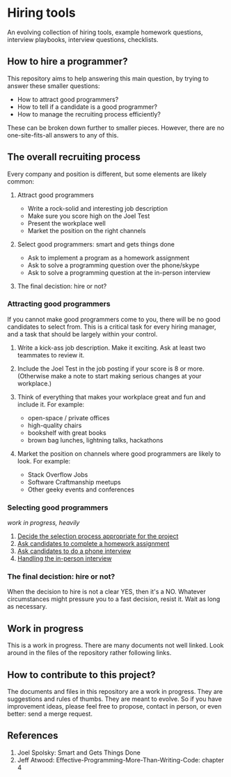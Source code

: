 Hiring tools
============

An evolving collection of hiring tools,
example homework questions, interview playbooks,
interview questions, checklists.

How to hire a programmer?
-------------------------

This repository aims to help answering this main question,
by trying to answer these smaller questions:

- How to attract good programmers?
- How to tell if a candidate is a good programmer?
- How to manage the recruiting process efficiently?

These can be broken down further to smaller pieces.
However, there are no one-site-fits-all answers to any of this.

The overall recruiting process
-------------------------------

Every company and position is different, but some elements are likely common:

1. Attract good programmers

    - Write a rock-solid and interesting job description
    - Make sure you score high on the Joel Test
    - Present the workplace well
    - Market the position on the right channels

2. Select good programmers: smart and gets things done

    - Ask to implement a program as a homework assignment
    - Ask to solve a programming question over the phone/skype
    - Ask to solve a programming question at the in-person interview

3. The final decistion: hire or not?

### Attracting good programmers

If you cannot make good programmers come to you,
there will be no good candidates to select from.
This is a critical task for every hiring manager,
and a task that should be largely within your control.

1. Write a kick-ass job description. Make it exciting.
   Ask at least two teammates to review it. 

2. Include the Joel Test in the job posting if your score is 8 or more.
   (Otherwise make a note to start making serious changes at your workplace.)

3. Think of everything that makes your workplace great and fun and include it.
   For example:
   - open-space / private offices
   - high-quality chairs
   - bookshelf with great books
   - brown bag lunches, lightning talks, hackathons

4. Market the position on channels where good programmers are likely to look.
   For example:
   - Stack Overflow Jobs
   - Software Craftmanship meetups
   - Other geeky events and conferences

### Selecting good programmers

*work in progress, heavily*

1. [Decide the selection process appropriate for the project](selection-process/README.md)
2. [Ask candidates to complete a homework assignment](selection-process/homework-assignments.md)
3. [Ask candidates to do a phone interview](selection-process/phone-interviews.md)
4. [Handling the in-person interview](selection-process/interviews.md)

### The final decistion: hire or not?

When the decision to hire is not a clear YES, then it's a NO.
Whatever circumstances might pressure you to a fast decision,
resist it.
Wait as long as necessary.

Work in progress
----------------

This is a work in progress.
There are many documents not well linked.
Look around in the files of the repository rather following links.

How to contribute to this project?
----------------------------------

The documents and files in this repository are a work in progress.
They are suggestions and rules of thumbs.
They are meant to evolve.
So if you have improvement ideas, please feel free to propose,
contact in person, or even better: send a merge request.

References
----------

1. Joel Spolsky: Smart and Gets Things Done
2. Jeff Atwood: Effective-Programming-More-Than-Writing-Code: chapter 4
